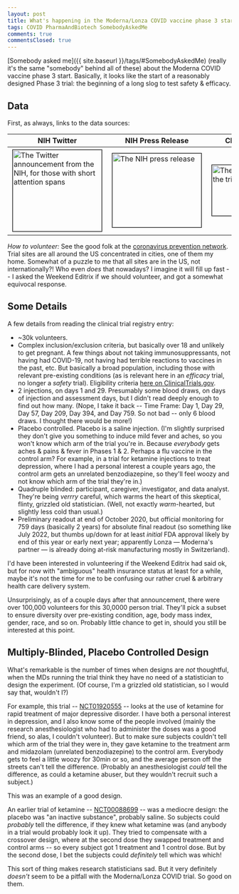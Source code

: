```yaml
---
layout: post
title: What's happening in the Moderna/Lonza COVID vaccine phase 3 start?
tags: COVID PharmaAndBiotech SomebodyAskedMe
comments: true
commentsClosed: true
---
```


[Somebody asked me]({{ site.baseurl }}/tags/#SomebodyAskedMe) (really it's the same "somebody" behind all of these) about the Moderna
COVID vaccine phase 3 start.  Basically, it looks like the start of a reasonably designed
Phase 3 trial: the beginning of a long slog to test safety &amp; efficacy.  

## Data  

First, as always, links to the data sources:  

| __NIH Twitter__ | __NIH Press Release__ | __ClinicalTrials.GOV__ |
|--------------------|--------------------------|---------------------------|
| <a href="https://twitter.com/NIH/status/1287713859130679296" target="_blank"><img src="{{site.baseurl }}/images/2020-08-01-moderna-covid-vaccine-phase3-start-twitter.png" width="200" height="183" alt="The Twitter announcement from the NIH, for those with short attention spans" title="The Twitter announcement from the NIH, for those with short attention spans" style="vertical-align: top; margin: 3px 3px 3px 3px; border: 1px solid #000000;"></a> | <a href="https://www.nih.gov/news-events/news-releases/phase-3-clinical-trial-investigational-vaccine-covid-19-begins" target="_blank"><img src="{{ site.baseurl }}/images/2020-08-01-moderna-covid-vaccine-phase3-start-nih.png" width="200" height="166" alt="The NIH press release" title="The NIH press release" style="vertical-align: top; margin: 3px 3px 3px 3px; border: 1px solid #000000;"></a> | <a href="https://clinicaltrials.gov/ct2/show/NCT04470427" target="_blank"><img src="{{ site.baseurl }}/images/2020-08-01-moderna-covid-vaccine-phase3-start-clinicaltrials.png" width="200" height="114" alt="The official registry of the trial, i.e., the real stuff" title="The official registry of the trial, i.e., the real stuff" style="vertical-align: top; margin: 3px 3px 3px 3px; border: 1px solid #000000;"></a> |

_How to volunteer:_ See the good folk at the [coronavirus prevention network](https://www.coronaviruspreventionnetwork.org/). Trial sites are all around the US concentrated in cities, one of them my home.  Somewhat of a puzzle to me that all sites are in the US, not internationally?!  Who even _does_ that nowadays?  I imagine it will fill up fast -- I asked the Weekend Editrix if we should volunteer, and got a somewhat equivocal response.  

## Some Details

A few details from reading the clinical trial registry entry:  

* ~30k volunteers.  
* Complex inclusion/exclusion criteria, but basically over 18 and unlikely to get
pregnant.  A few things about not taking immunosuppressants, not having had COVID-19, not
having had terrible reactions to vaccines in the past, etc.  But basically a broad
population, including those with relevant pre-existing conditions (as is relevant here in
an _efficacy_ trial, no longer a _safety_ trial).  Eligibility criteria [here on ClinicalTrials.gov](https://clinicaltrials.gov/ct2/show/NCT04470427#eligibility).   
* 2 injections, on days 1 and 29.  Presumably some blood draws, on days of injection and assessment days, but I didn't read deeply enough to find out how many.  (Nope, I take it back -- Time Frame: Day 1, Day 29, Day 57, Day 209, Day 394, and Day 759.  So not bad -- only 6 blood draws.  I thought there would be more!)  
* Placebo controlled.  Placebo is a saline injection.  (I'm slightly surprised they don't
give you something to induce mild fever and aches, so you won't know which arm of the
trial you're in.  Because _everybody_ gets aches &amp; pains &amp; fever in Phases 1 &amp; 2.  Perhaps a
flu vaccine in the control arm?  For example, in a trial for ketamine injections to treat depression, where I had a personal interest a couple years ago, the control arm gets an unrelated benzodiazepine, so they'll feel woozy and not know which arm of the trial they're in.)  
* Quadruple blinded: participant, caregiver, investigator, and data analyst.  They're being _verrry_ careful, which warms the heart of this skeptical, flinty, grizzled old statistician.  (Well, not exactly _warm_-hearted, but slightly less cold than usual.)  
* Preliminary readout at end of October 2020, but official monitoring for 759 days (basically 2 years) for absolute final readout (so something like July 2022, but thumbs up/down for at least _initial_ FDA approval likely by end of this year or early next year; apparently Lonza &mdash; Moderna's partner &mdash; is already doing at-risk manufacturing mostly in Switzerland).  

I'd have been interested in volunteering if the Weekend Editrix had said ok, but for now with "ambiguous" health insurance status at least for a while, maybe it's not the time for me to be confusing our rather cruel &amp; arbitrary health care delivery system.  

Unsurprisingly, as of a couple days after that announcement, there were over 100,000 volunteers for this 30,0000 person trial.  They'll pick a subset to ensure diversity over pre-existing condition, age, body mass index, gender, race, and so on.  Probably little chance to get in, should you still be interested at this point.  

## Multiply-Blinded, Placebo Controlled Design

What's remarkable is the number of times when designs are _not_ thoughtful, when the MDs running the trial think they have no need of a statistician to design the experiment.  (Of course, I'm a grizzled old statistician, so I would say that, wouldn't I?)  

For example, this trial -- [NCT01920555](https://clinicaltrials.gov/ct2/show/NCT01920555)
-- looks at the use of ketamine for rapid treatment of major depressive disorder.  I have
both a personal interest in depression, and I also know some of the people involved
(mainly the research anesthesiologist who had to administer the doses was a good friend,
so alas, I couldn't volunteer).   But to make sure subjects couldn't tell which arm of the
trial they were in, they gave ketamine to the treatment arm and midazolam (unrelated
benzodiazepine) to the control arm.  Everybody gets to feel a little woozy for 30min or
so, and the average person off the streets can't tell the difference.  (Probably an
anesthesiologist _could_ tell the difference, as could a ketamine abuser, but they wouldn't recruit such a subject.)  

This was an example of a good design.  

An earlier trial of ketamine -- [NCT00088699](https://www.clinicaltrials.gov/ct2/show/NCT00088699) -- was a mediocre design: the placebo was "an inactive substance", probably saline.  So subjects could _probably_ tell the difference, if they knew what ketamine was (and anybody in a trial would probably look it up).  They tried to compensate with a crossover design, where at the second dose they swapped treatment and control arms -- so every subject got 1 treatment and 1 control dose.  But by the second dose, I bet the subjects could _definitely_ tell which was which!  

This sort of thing makes research statisticians sad.  But it very definitely _doesn't_ seem
to be a pitfall with the Moderna/Lonza COVID trial.  So good on them.  
